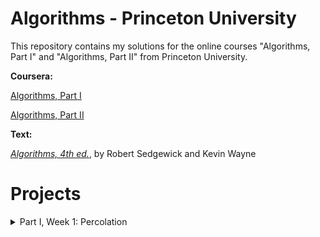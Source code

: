 # Algorithms - Princeton University

This repository contains my solutions for the online courses "Algorithms, Part I" and "Algorithms, Part II" from Princeton University.

**Coursera:**

[Algorithms, Part I](https://www.coursera.org/learn/algorithms-part1)

[Algorithms, Part II](https://www.coursera.org/learn/algorithms-part2)

**Text:** 

[_Algorithms, 4th ed._](https://algs4.cs.princeton.edu/home/), by Robert Sedgewick and Kevin Wayne

# Projects

<details>

<summary>Part I, Week 1: Percolation</summary>

## Percolation
[Project Specification](https://coursera.cs.princeton.edu/algs4/assignments/percolation/specification.php)

"Percolation" calculates whether we can traverse through adjacent open sites to get from the top of the lattice to the bottom.
As an analogy, I like to think of water being poured over a lattice containing sites that are either open (holes!) or closed. The question now is whether the water percolate through the lattice...

![image](https://github.com/aziqikang/algs4/assets/142746919/fb741c91-9df0-4cc2-82e7-a5981943aec5)


### Calculating percolation using the Union Find Data Structure

The percolation problem implements the Union-Find, or Disjoint-Set, data structure, which simulates set partitioning.
Union Find uses an array id[] to append an id to each index; if the two elements corresponding to indexes _a_ and _b_ are such that id[_a_] = id[_b_], then the two elements are in the same equivalence class. 

The time complexity of normal Union-Find, which I found most intuitive, is _O(n)_. With optimizations, Sedgewick and Wayne's [WeightedQuickUnionUF](https://algs4.cs.princeton.edu/code/javadoc/edu/princeton/cs/algs4/WeightedQuickUnionUF.html) takes _O(n)_ to construct and _O(log n)_ to merge equivalence classes and find the representative element of a set.

### Estimating the value of the _percolation threshold_ using a Monte Carlo simulation

Finally, the "Percolation" class is used to empirically estimate the value of the _percolation threshold_ for a square lattice. By running a Monte Carlo simulation and randomly opening sites, as shown below, we experimentally estimate when a lattice transitions from non-percolating to percolating state.

![image](https://github.com/aziqikang/algs4/assets/142746919/4809d9cf-4e10-415c-8cae-9e559e362f9d)

### Notes:

When I was working on this project two years ago, I ran into some issues (now fixed!) with backwashing.

In cases where a Percolation object _does_ percolate, some sites that aren't connected appear to be connected because the we union() sites at the top of the lattice to sites at the bottom of the lattice as a part of implementing Union-Find.

For example, running _PercolationVisualizer.java_ on _input10.txt_ results in the solution to the right rather than the solution to the left (this is mentioned in the FAQ!).

![image](https://github.com/aziqikang/algs4/assets/142746919/4314c926-6d67-4245-a066-6eb51fbc63ef)

The solution I implemented simply uses two Union-Find objects. Doing this seems to satisfy the Coursera autograder, but it's also pretty costly in terms of memory. I'd be interested in hearing about any other solutions out there!

<details>
